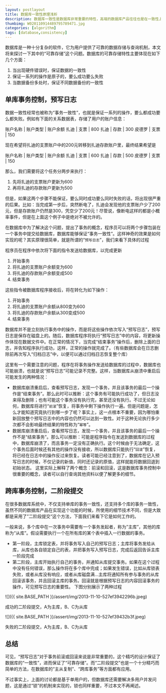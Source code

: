 ```yaml
---
layout: postlayout
title: 数据库一致性原理浅析
description: 数据库一致性是数据库非常重要的特性，高端的数据库产品往往也是在一致性上，下了很多功夫，本文从单库一致性和多库一致性两个方面介绍了数据库的实现原理
thumbimg: W020110914489795789471.jpg
categories: [algorithm]
tags: [database,consistency]
---
```


数据库是一种十分复杂的软件，它为用户提供了可靠的数据存储与查询机制，本文将来探讨一下其中的“可靠存储”这个问题。数据库的可靠存储特性主要体现在如下几个方面：

1. 当出现硬件错误时，保证数据的一致性
2. 保证一系列的操作是原子的，要么成功要么失败
3. 当数据备份多处时，保证不同数据备份的一致性
 

## 单库事务控制，预写日志

数据一致性经常也被称为“事务一致性”，也就是保证一系列的操作，要么都成功要么都失败。例如有下面的关系数据表，存储了用户的账户信息：

账户名称 | 账户类型 | 账户余额
扎迪	 | 支票		| 800
扎迪	 | 存款 	| 300
皮德罗	 | 支票		| 150

现在希望将扎迪的支票账户中的200元转移到扎迪存款账户里，最终结果希望是

账户名称 | 账户类型 | 账户余额
扎迪	 | 支票		| 600
扎迪	 | 存款 	| 500
皮德罗 	 | 支票		| 150

那么，我们需要将这个任务分两步来执行：

1. 先将扎迪的支票账户更新为600
2. 再将扎迪的存款账户更新为500

但是，如果这两个步骤不能保证，要么同时成功要么同时失败的话，将出现很严重的后果。比如：当完成第一步后，突然断电了，扎迪会发现他的支票账户少了200元，但是存款账户仍然是300，凭空少了200元！尽管说，像断电这样的都是小概率事件，但是在上面这个例子中是绝对不被允许的。

在数据库中为了解决这个问题，提出了事务的概念，程序员可以将两个步骤包装在一个事务中提交给数据库，数据库能够保证“事务一致性”。这样神奇的效果是如何实现的呢？其实原理很简单，就是所谓的“`预写日志`”，我们来看下具体的过程

程序员在程序中依次将下面的指令发送给数据库，以完成更新

1. 开始事务
2. 将扎迪的支票账户余额变为600
3. 将扎迪的存款账户余额变成500
4. 结束事务

这些指令被数据库程序接收后，将在转化为如下操作：

1. 开始事务
2. 将扎迪的支票账户余额从800变为600
3. 将扎迪的存款账户余额从300变成500
4. 结束事务

数据库并不是立刻执行事务中的操作，而是将这些操作依次写入“预写日志”，预写日志是保存在磁盘上的。随后，数据库程序将执行“预写日志”中的内容，将更新操作体现在数据文件中。在正常的情况下，当完成“结束事务”操作后，删除上面的日志，并告知程序执行成功，这样，正常的操作就完成了。（有些数据库会在日志删除前再次写入“归档日志”中，以便可以通过归档日志恢复整个库）

这里有一个需要注意的问题，程序在将事务操作发送给数据库的过程中，数据库也可能崩溃，也就是说“预写日志”可能记录不完整。这样，当数据库从崩溃中重启后可能发生的两种情况：

- 数据库崩溃重启后，查看预写日志，发现一个事务，并且该事务的最后一个操作是“结束事务”。那么此时可以推断：这个事务有可能执行成功了，但日志没来得及删除；也有可能这个事务没有执行完，甚至还没有执行。不过无论如何，数据库将进行“`前滚`”恢复，将事务中剩下操作执行一遍。但是问题是，怎么才能知道究竟执行到哪一步了呢？事实上，这一点根本不重要，因为哪怕重新回放整个预写日志中的内容也仍然可以达到一致性。对于这种无论执行多少次都不会影响最终结果的特性称为“`幂等`”。
- 数据库崩溃重启后，查看预写日志，发现一个事务，并且该事务的最后一个操作不是“结束事务”。那么可以推断：可能是程序指令在发送到数据库的过程中，数据库崩溃了，而且事务一定没有正确执行。这个时候由于无法确定，这个事务后面时候还有其他的操作没有接收，所以数据库只能执行“`回滚`”恢复，将已经在日志中的操作反过来恢复。读者可能已经注意到了，数据库在记入预写日志的时候，不仅记录的新值，同时还记录的原值，这样就能将数据回退到初始状态。
这里实际上解释了两个概念：前滚和回滚，这是数据库事务控制中很重要的概念，读者可以自行查询其他资料以便了解更多的细节。


## 跨库事务控制，二阶段提交

在很多数据库系统中，不仅支持单库的事务一致性，还支持多个库的事务一致性，虽然不同的数据库产品在实现这个功能的时候，所使用的细节技术不同，但是大致都是采用了”二阶段提交“这个方法，下面我们来看下它是如何工作的。

一般来说，多个库中在一次事务中需要有一个事务发起者，称为”主库”，其他的库称为“从库”。假设需要执行一个在所有库的某个表中插入一行数据的事务。

- 第一阶段，主库锁定表，并将事务写入自己的预写日志；主库将事务发给从库，从库也各自锁定自己的表，并把事务写入预写日志，完成后返回告诉主库一阶段完成
- 第二阶段，主库开始执行自己的事务，并通知从库提交事务。如果在这个过程中没有任何错误，那么操作将在多个库中完成；如果发生错误，比如从库锁表失败，或者从库没有响应，或者从库磁盘满…主库将通知所有参与事务的从库回滚该事务，并且回滚主库的事务。回滚就是根据预写日志的内容回滚事务的操作，可见预写日志的重要性。
下图分别展示了两种过程

![]({{ site.BASE_PATH }}/assert/img/2013-11-10-527ef3942296b.jpeg)

成功的二阶段提交，A为主库，B、C为从库

![]({{ site.BASE_PATH }}/assert/img/2013-11-10-527ef39432b3f.jpeg)

失败的二阶段提交，A为主库，B、C为从库


## 总结

可见，“预写日志”对于事务前滚或回滚来说是非常重要的，这个精巧的设计保证了数据库的“一致性”，进而保证了“可靠存储”。而“二阶段提交”也是一个十分精巧而简单的方法，在数据库的“主从复制”、“跨库事务”等方面都有应用。

不过事实上，上面的讨论都是基于单用户的，但数据库还需要解决多用户并发问题，这是通过“锁”的机制来实现的，锁也同样重要，不过本文不再阐述。